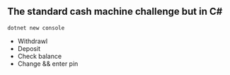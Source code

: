 ## The standard cash machine challenge but in C#

```
dotnet new console
```

* Withdrawl
* Deposit
* Check balance
* Change && enter pin